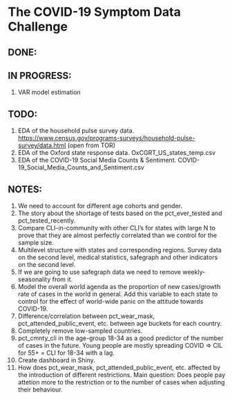 # The COVID-19 Symptom Data Challenge

## DONE:

## IN PROGRESS:
1. VAR model estimation

## TODO:
1. EDA of the household pulse survey data. https://www.census.gov/programs-surveys/household-pulse-survey/data.html (open from TOR)
2. EDA of the Oxford state response data. OxCGRT_US_states_temp.csv
3. EDA of the COVID-19 Social Media Counts & Sentiment. COVID-19_Social_Media_Counts_and_Sentiment.csv

## NOTES:
1. We need to account for different age cohorts and gender.
2. The story about the shortage of tests based on the pct_ever_tested and pct_tested_recently.
3. Compare CLI-in-community with other CLI’s for states with large N to prove that they are almost perfectly correlated than we control for the sample size.
6. Multilevel structure with states and corresponding regions. Survey data on the second level, medical statistics, safegraph and other indicators on the second level.
7. If we are going to use safegraph data we need to remove weekly-seasonality from it.
10.	Model the overall world agenda as the proportion of new cases/growth rate of cases in the world in general. Add this variable to each state to control for the effect of world-wide panic on the attitude towards COVID-19.
11. Difference/correlation between  pct_wear_mask, pct_attended_public_event, etc. between age buckets for each country.
12. Completely remove low-sampled countries.
13. pct_cmnty_cli in the age-group 18-34 as a good predictor of the number of cases in the future. Young people are mostly spreading COVID => CIL for 55+ = CLI for 18-34 with a lag.
14. Create dashboard in Shiny.
15. How does  pct_wear_mask, pct_attended_public_event, etc. affected by the introduction of different restrictions. Main question: Does people pay attetion more to the restriction or to the number of cases when adjusting their behaviour.



